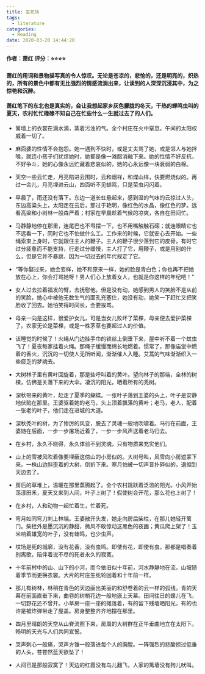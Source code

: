 ```yaml
---
title: 生死场
tags:
  - literature
categories:
  - Reading
date: 2020-03-20 14:44:20
---
```


**作者：萧红**
**评分：⭐️⭐️⭐️⭐️**

#### 萧红的用词和景物描写真的令人惊叹。无论是苍凉的，悲怆的，还是明亮的，炽热的，所有的景色中都有无比强烈的情感流淌出来，让读到的人深深沉浸其中，为之惊艳和沉醉。                                                                                                                                                                                                                                                                                             

#### 萧红笔下的东北也是真实的，会让我想起家乡灰色朦胧的冬天，干热的蝉鸣虫叫的夏天，农村忙忙碌碌不知自己在忙些什么一生就过去了的人们。

* 篱墙上的衣裳在滴水滴，蒸着污浊的气。全个村庄在火中窒息。午间的太阳权威着一切了。

* 麻面婆的性情不会抱怨。她一遇到不快时，或是丈夫骂了她，或是邻人与她拌嘴，就连小孩子们扰烦她时，她都是像一滩腊消融下来。她的性情不好反抗，不好争斗，她的心像永远贮藏着悲哀似的，她的心永远像一块衰弱的白棉。

* 天空一些云忙走，月亮陷进云围时，云和烟祥，和煤山样，快要燃烧似的。再过一会儿，月亮埋进云山，四面听不见蛙鸣，只是萤虫闪闪着。

* 早晨了，雨还没有落下。东边一道长虹悬起来，感到湿的气味的云掠过人头，东边高粱头上，太阳走在云后，那过于艳明，像红色的水晶，像红色的梦。远看高粱和小树林一般森严着；村家在早晨趁着气候的凉爽，各自在田间忙。

* 马静静地停在那里，连尾巴也不甩摆一下，也不用嘴触触石磙；就连眼睛它也不远看一下，同时它也不怕做什么工。工作来的时候，它就安心去开始。一些绳索束上身时，它就跟住主人的鞭子。主人的鞭子很少落到它的皮骨，有时它过分疲惫而不能支持，行走过分缓慢，主人打了它，用鞭子，或是用别的什么，但是它并不暴跳，因为一切过去的年代规定了它。

* “等你娶过来，她会变样，她不和原来一样，她的脸是青白色；你也再不把她放在心上，你会打骂她呀！男人们心上放着女人，也就是你这样的年纪吧！”

* 女人过去拉着福发的臂，去抚慰他。但是没有动，她感到男人的笑脸不是从前的笑脸，她心中被他无数生气的面孔充塞住，她没有动，她笑一下赶忙又把笑脸收了回去。她怕笑得时间长，会要挨骂。

* 母亲一向是这样，很爱护女儿，可是当女儿败坏了菜棵，母亲便去爱护菜棵了。农家无论是菜棵，或是一株茅草也要超过人的价值。

* 该睡觉的时候了！火绳从门边挂手巾的铁丝上倒垂下来，屋中听不着一个蚊虫飞了！夏夜每家挂着火绳。那绳子缓慢而绵长地燃着。惯常了，那像庙堂中燃着的香火，沉沉的一切使人无所听闻，渐渐催人入睡。艾蒿的气味渐渐织入一些疲乏的梦魂去。

* 大树林子里有黄叶回旋着，那是些呼叫着的黄叶。望向林子的那端，全林的树棵，仿佛是关落下来的大伞。凄沉的阳光，晒着所有的秃树。

* 深秋带来的黄叶，赶走了夏季的蝴蝶。一张叶子落到王婆的头上，叶子是安静地伏贴在那里。王婆驱着她的老马，头上顶着飘落的黄叶；老马，老人，配着一张老的叶子，他们走在进城的大道。

* 深秋秃叶的树，为了惨厉的风变，脱去了灵魂一般地吹啸着。马行在前面，王婆随在后面，一步一步屠场近着了，一步一步风声送着老马归去。

* 在乡村，永久不晓得，永久体验不到灵魂，只有物质来充实他们。

* 山上的雪被风吹着像要埋蔽这傍山的小房似的。大树号叫，风雪向小房遮蒙下来。一株山边斜歪着的大树，倒折下来。寒月怕被一切声音扑碎似的，退缩到天边去了。

* 房后的草堆上，温暖在那里蒸腾起了。全个农村跳跃着泛滥的阳光。小风开始荡漾田禾，夏天又来到人间，叶子上树了！假使树会开花，那么花也上树了！

* 在乡村，人和动物一起忙着生，忙着死。

* 弯月如同弯刀刺上林端。王婆散开头发，她走向房后柴栏，在那儿她轻开篱门。柴栏外是墨沉沉的静甜，微风不敢惊动这黑色的夜画；黄瓜爬上架了！玉米响着雄宽的叶子，没有蛙鸣，也少虫声。

* 坟场是死的城廓，没有花香，没有虫鸣。即使有花，即使有虫，那都是唱奏着别离歌，陪伴着说不尽的死者永久的寂寞。

* 十年前村中的山、山下的小河，而今依旧似十年前，河水静静地在流，山坡随着季节而更换衣裳。大片的村庄生死轮回着和十年前一样。

* 那儿有树林，林稍在青色的天边画出美丽的和舒卷着的云一样的弧线。青的天幕在前面直垂下来，曲卷的树梢花边一般地嵌上天幕。田间往日的蝶儿在飞，一切野花还不曾开。小草房一座一座的摊落着，有的留下残墙晒阳光，有的也许是被炸弹带走了屋盖。房身整整齐齐地摆在那里。

* 四月里晴朗的天空从山脊流照下来，房周的大树群在正午垂曲地立在太阳下。畅明的天光与人们共同宣誓。

* 哭声刺心一般痛，哭声方锥一般落进每个人的胸膛。一阵强烈的悲酸掠过低垂的人头，苍苍然蓝天欲坠了！

* 人间已是那般寂寞了！天边的红霞没有鸟儿翻飞，人家的篱墙没有狗儿吠叫。


